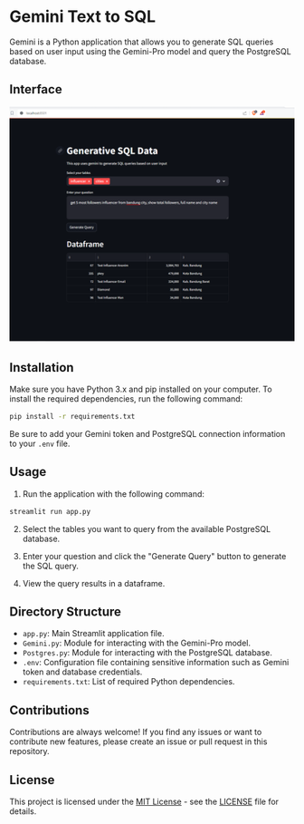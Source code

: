 
# Gemini Text to SQL

Gemini is a Python application that allows you to generate SQL queries based on user input using the Gemini-Pro model and query the PostgreSQL database.

## Interface
![Interface Screenshot](assets/screenshot.png)


## Installation

Make sure you have Python 3.x and pip installed on your computer. To install the required dependencies, run the following command:

```bash
pip install -r requirements.txt
```

Be sure to add your Gemini token and PostgreSQL connection information to your `.env` file.

## Usage

1. Run the application with the following command:

```bash
streamlit run app.py
```

2. Select the tables you want to query from the available PostgreSQL database.

3. Enter your question and click the "Generate Query" button to generate the SQL query.

4. View the query results in a dataframe.

## Directory Structure

- `app.py`: Main Streamlit application file.
- `Gemini.py`: Module for interacting with the Gemini-Pro model.
- `Postgres.py`: Module for interacting with the PostgreSQL database.
- `.env`: Configuration file containing sensitive information such as Gemini token and database credentials.
- `requirements.txt`: List of required Python dependencies.

## Contributions

Contributions are always welcome! If you find any issues or want to contribute new features, please create an issue or pull request in this repository.

## License
This project is licensed under the [MIT License](LICENSE) - see the [LICENSE](LICENSE) file for details.